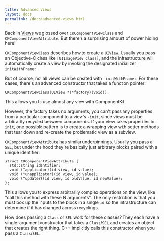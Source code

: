 ```yaml
---
title: Advanced Views
layout: docs
permalink: /docs/advanced-views.html
---
```

Back in [Views](views.html) we glossed over `CKComponentViewClass` and `CKComponentViewAttribute`. But there's a surprising amount of power hiding here!

`CKComponentViewClass` describes how to create a `UIView`. Usually you pass an Objective-C class like `[UIImageView class]`, and the infrastructure will automatically create a view by invoking the designated initializer `-initWithFrame:`.

But of course, not all views can be created with `-initWithFrame:`. For these cases, there's an advanced constructor that takes a function pointer:

```objc++
CKComponentViewClass(UIView *(*factory)(void));
```

This allows you to use almost any view with ComponentKit. 

<div class="note-important">
  <p> 
    However, the factory takes no arguments; you can't pass any properties from a particular component to a view's <code>-init</code>, since views must be arbitrarily recycled between components. If your view takes properties in <code>-init</code>, one possible pattern is to create a wrapping view with setter methods that tear down and re-create the problematic view as a subview.
  </p>
</div>

`CKComponentViewAttribute` has similar underpinnings. Usually you pass a `SEL`, but under the hood they're basically just arbitrary blocks paired with a unique identifier:

```objc++
struct CKComponentViewAttribute {
  std::string identifier;
  void (^applicator)(id view, id value);
  void (^unapplicator)(id view, id value);
  void (^updater)(id view, id oldValue, id newValue);
};
```

This allows you to express arbitrarily complex operations on the view, like "call this method with these N arguments". The only restriction is that you must box up the inputs to the block in a single `id` so the infrastructure can determine if it has changed across recyclings.

<div class="note">
  <p> 
    How does passing a <code>Class</code> or <code>SEL</code> work for these classes? They each have a single-argument constructor that takes a <code>Class</code>/<code>SEL</code> and creates an object that creates the right thing. C++ implicitly calls this constructor when you pass a <code>Class</code>/<code>SEL</code>.
  </p>
</div>
